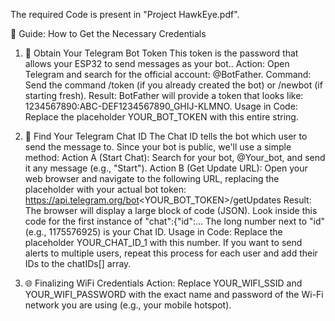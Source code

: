 The required Code is present in "Project HawkEye.pdf".

📜 Guide: How to Get the Necessary Credentials
1. 🔑 Obtain Your Telegram Bot Token
This token is the password that allows your ESP32 to send messages as your bot..
Action: Open Telegram and search for the official account: @BotFather.
Command: Send the command /token (if you already created the bot) or /newbot (if starting fresh).
Result: BotFather will provide a token that looks like: 1234567890:ABC-DEF1234567890_GHIJ-KLMNO.
Usage in Code: Replace the placeholder YOUR_BOT_TOKEN with this entire string.

2. 💬 Find Your Telegram Chat ID
The Chat ID tells the bot which user to send the message to. Since your bot is public, we'll use a simple method:
Action A (Start Chat): Search for your bot, @Your_bot, and send it any message (e.g., "Start").
Action B (Get Update URL): Open your web browser and navigate to the following URL, replacing the placeholder with your actual bot token:
https://api.telegram.org/bot<YOUR_BOT_TOKEN>/getUpdates
Result: The browser will display a large block of code (JSON). Look inside this code for the first instance of "chat":{"id":...
The long number next to "id" (e.g., 1175576925) is your Chat ID.
Usage in Code: Replace the placeholder YOUR_CHAT_ID_1 with this number. If you want to send alerts to multiple users, repeat this process for each user and add their IDs to the chatIDs[] array.

3. 🌐 Finalizing WiFi Credentials
Action: Replace YOUR_WIFI_SSID and YOUR_WIFI_PASSWORD with the exact name and password of the Wi-Fi network you are using (e.g., your mobile hotspot).

